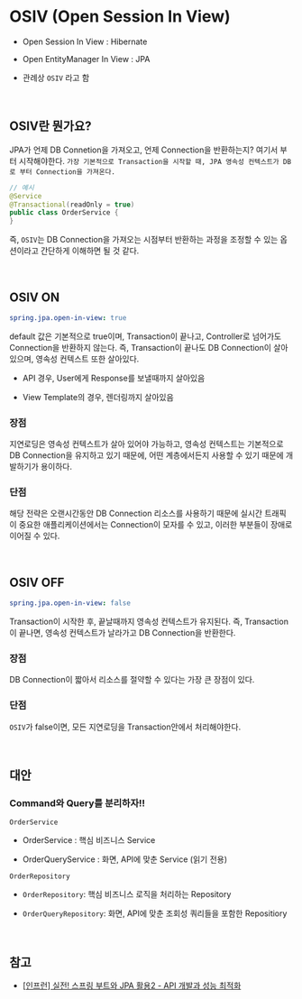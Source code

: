 # OSIV (Open Session In View)

- Open Session In View : Hibernate

- Open EntityManager In View : JPA

- 관례상 `OSIV` 라고 함

<br>

## OSIV란 뭔가요?

JPA가 언제 DB Connetion을 가져오고, 언제 Connection을 반환하는지? 여기서 부터 시작해야한다. `가장 기본적으로 Transaction을 시작할 때, JPA 영속성 컨텍스트가 DB로 부터 Connection을 가져온다.`

```java
// 예시
@Service
@Transactional(readOnly = true)
public class OrderService {
}
```

즉, `OSIV`는 DB Connection을 가져오는 시점부터 반환하는 과정을 조정할 수 있는 옵션이라고 간단하게 이해하면 될 것 같다.

<br>

## OSIV ON

```yml
spring.jpa.open-in-view: true
```

default 값은 기본적으로 true이며, Transaction이 끝나고, Controller로 넘어가도 Connection을 반환하지 않는다. 즉, Transaction이 끝나도 DB Connection이 살아 있으며, 영속성 컨텍스트 또한 살아있다.

- API 경우, User에게 Response를 보낼때까지 살아있음

- View Template의 경우, 렌더링까지 살아있음

### 장점

지연로딩은 영속성 컨텍스트가 살아 있어야 가능하고, 영속성 컨텍스트는 기본적으로 DB Connection을 유지하고 있기 때문에, 어떤 계층에서든지 사용할 수 있기 때문에 개발하기가 용이하다.

### 단점

해당 전략은 오랜시간동안 DB Connection 리소스를 사용하기 때문에 실시간 트래픽이 중요한 애플리케이션에서는 Connection이 모자를 수 있고, 이러한 부분들이 장애로 이어질 수 있다.

<br>

## OSIV OFF

```yml
spring.jpa.open-in-view: false
```

Transaction이 시작한 후, 끝날때까지 영속성 컨텍스트가 유지된다. 즉, Transaction이 끝나면, 영속성 컨텍스트가 날라가고 DB Connection을 반환한다.

### 장점

DB Connection이 짧아서 리소스를 절약할 수 있다는 가장 큰 장점이 있다.

### 단점

`OSIV`가 false이면, 모든 지연로딩을 Transaction안에서 처리해야한다.

<br>

## 대안

### Command와 Query를 분리하자!!

`OrderService`

- OrderService : 핵심 비즈니스 Service

- OrderQueryService : 화면, API에 맞춘 Service (읽기 전용)

`OrderRepository`

- `OrderRepository`: 핵심 비즈니스 로직을 처리하는 Repository

- `OrderQueryRepository`: 화면, API에 맞춘 조회성 쿼리들을 포함한 Repositiory

<br>

## 참고

- [[인프런] 실전! 스프링 부트와 JPA 활용2 - API 개발과 성능 최적화](https://www.inflearn.com/course/%EC%8A%A4%ED%94%84%EB%A7%81%EB%B6%80%ED%8A%B8-JPA-API%EA%B0%9C%EB%B0%9C-%EC%84%B1%EB%8A%A5%EC%B5%9C%EC%A0%81%ED%99%94)
